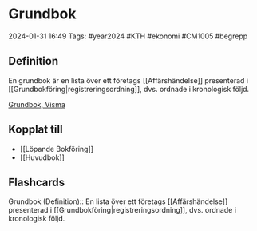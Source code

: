 # Grundbok

2024-01-31 16:49
Tags: #year2024 #KTH #ekonomi #CM1005 #begrepp

## Definition

En grundbok är en lista över ett företags [[Affärshändelse]] presenterad i [[Grundbokföring|registreringsordning]], dvs. ordnade i kronologisk följd.

[Grundbok, Visma](https://vismaspcs.se/ekonomiska-termer/vad-ar-grundbok)

## Kopplat till

- [[Löpande Bokföring]]
- [[Huvudbok]]

## Flashcards

Grundbok (Definition):: En lista över ett företags [[Affärshändelse]] presenterad i [[Grundbokföring|registreringsordning]], dvs. ordnade i kronologisk följd.
<!--SR:!2024-02-20,13,270!2024-02-06,4,270-->
